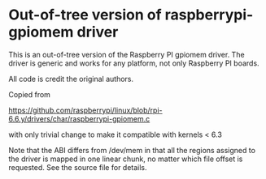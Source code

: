 # Out-of-tree version of raspberrypi-gpiomem driver

This is an out-of-tree version of the Raspberry PI gpiomem driver. The driver
is generic and works for any platform, not only Raspberry PI boards.

All code is credit the original authors.

Copied from 

  https://github.com/raspberrypi/linux/blob/rpi-6.6.y/drivers/char/raspberrypi-gpiomem.c

with only trivial change to make it compatible with kernels < 6.3

Note that the ABI differs from /dev/mem in that all the regions assigned
to the driver is mapped in one linear chunk, no matter which file offset
is requested. See the source file for details.
